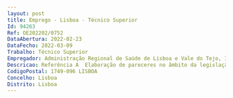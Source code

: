 ```yaml
--- 
layout: post
title: Emprego - Lisboa - Técnico Superior
Id: 94263
Ref: OE202202/0752
DataAbertura: 2022-02-23
DataFecho: 2022-03-09
Trabalho: Técnico Superior
Empregador: Administração Regional de Saúde de Lisboa e Vale do Tejo, I.P.
Descricao: Referência A  Elaboração de pareceres no âmbito da legislação relativa à execução dos projetos aprovados no âmbito do Plano de Recuperação e Resiliência  Elaboração de peças do procedimento, cadernos de encargos e convites  Conhecimentos sobre plataforma de contratação, plataforma de contratação Pública Vortal e portal Base Publicação de Contratos.Referência B  Análise, elaboração e monotorização de informação financeira relacionada com os processos de aquisição e projetos que se inserem no Plano de Recuperação e Resiliência  Conhecimentos da aplicação SAP ERP, plataforma de contratação pública Vortal e Portal Base  Conhecimentos no âmbito das áreas de processos de aquisição, financeira, gestão e contabilidade pública (referencial contabilístico SNC AP) 
CodigoPostal: 1749-096 LISBOA
Concelho: Lisboa
Distrito: Lisboa
--- 
```

